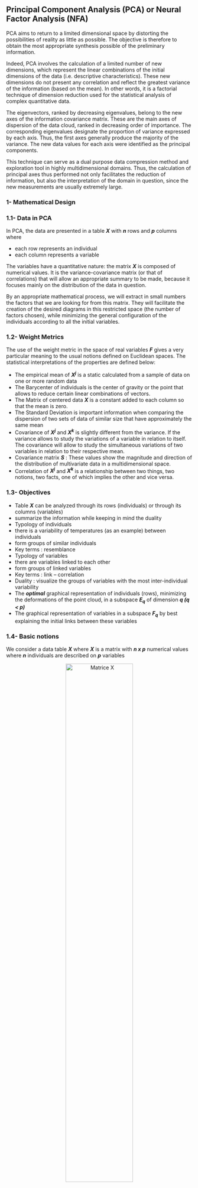 ## Principal Component Analysis (PCA) or Neural Factor Analysis (NFA)

PCA aims to return to a limited dimensional space by distorting the possibilities of reality as little as possible. The objective is therefore to obtain the most appropriate synthesis possible of the preliminary information.

Indeed, PCA involves the calculation of a limited number of new dimensions, which represent the linear combinations of the initial dimensions of the data (i.e. descriptive characteristics). These new dimensions do not present any correlation and reflect the greatest variance of the information (based on the mean). In other words, it is a factorial technique of dimension reduction used for the statistical analysis of complex quantitative data.

The eigenvectors, ranked by decreasing eigenvalues, belong to the new axes of the information covariance matrix. These are the main axes of dispersion of the data cloud, ranked in decreasing order of importance. The corresponding eigenvalues ​​designate the proportion of variance expressed by each axis. Thus, the first axes generally produce the majority of the variance. The new data values ​​for each axis were identified as the principal components.

This technique can serve as a dual purpose data compression method and exploration tool in highly multidimensional domains. Thus, the calculation of principal axes thus performed not only facilitates the reduction of information, but also the interpretation of the domain in question, since the new measurements are usually extremely large.

### 1- Mathematical Design

### 1.1- Data in PCA

In PCA, the data are presented in a table ***X*** with ***n*** rows and ***p*** columns where
  
  - each row represents an individual
  - each column represents a variable

The variables have a quantitative nature: the matrix ***X*** is composed of numerical values. It is the variance-covariance matrix (or that of correlations) that will allow an appropriate summary to be made, because it focuses mainly on the distribution of the data in question.

By an appropriate mathematical process, we will extract in small numbers the factors that we are looking for from this matrix. They will facilitate the creation of the desired diagrams in this restricted space (the number of factors chosen), while minimizing the general configuration of the individuals according to all the initial variables.

### 1.2- Weight Metrics

The use of the weight metric in the space of real variables ***F*** gives a very particular meaning to the usual notions defined on Euclidean spaces. The statistical interpretations of the properties are defined below:

- The empirical mean of ***X<sup>j</sup>*** is a static calculated from a sample of data on one or more random data
- The Barycenter of individuals is the center of gravity or the point that allows to reduce certain linear combinations of vectors.
- The Matrix of centered data ***X*** is a constant added to each column so that the mean is zero.
- The Standard Deviation is important information when comparing the dispersion of two sets of data of similar size that have approximately the same mean
- Covariance of ***X<sup>j</sup>*** and ***X<sup>k</sup>*** is slightly different from the variance. If the variance allows to study the variations of a variable in relation to itself. The covariance will allow to study the simultaneous variations of two variables in relation to their respective mean.
- Covariance matrix ***S*** : These values ​​show the magnitude and direction of the distribution of multivariate data in a multidimensional space.
- Correlation of ***X<sup>j</sup>*** and ***X<sup>k</sup>*** is a relationship between two things, two notions, two facts, one of which implies the other and vice versa.

### 1.3- Objectives

- Table ***X*** can be analyzed through its rows (individuals) or through its columns (variables)
- summarize the information while keeping in mind the duality
- Typology of individuals
- there is a variability of temperatures (as an example) between individuals
- form groups of similar individuals
- Key terms : resemblance
- Typology of variables
- there are variables linked to each other
- form groups of linked variables
- Key terms : link – correlation
- Duality : visualize the groups of variables with the most inter-individual variability
- The ***optimal*** graphical representation of individuals (rows), minimizing the deformations of the point cloud, in a subspace ***E<sub>q</sub>*** of dimension ***q (q < p)***
- The graphical representation of variables in a subspace ***F<sub>q</sub>*** by best explaining the initial links between these variables

### 1.4- Basic notions

We consider a data table ***X*** where ***X*** is a matrix with ***n x p*** numerical values ​​where ***n*** individuals are described on ***p*** variables

<picture>
<center>
<img alt="Matrice X" align="center" src="https://github.com/madou-sow/OnlineML_ESP32/blob/main/ARDUINO/GHA-PCA/images/Matricex.png" width=60% height=60%  title="Matrice X"/>
</center>
</picture>

It should be noted :

***X=(x<sub>ij</sub>)<sub>n X p</sub>*** the raw data matrix where <img alt="x R" src="https://github.com/madou-sow/OnlineML_ESP32/blob/main/ARDUINO/GHA-PCA/images/xR.png"  title="Mx R"/> is the value of the i th individual on the j th variable

| <img alt="x R" src="https://github.com/madou-sow/OnlineML_ESP32/blob/main/ARDUINO/GHA-PCA/images/xiR.png"  width=58% height=58% title="Mx R"/> | <img alt="x R" src="https://github.com/madou-sow/OnlineML_ESP32/blob/main/ARDUINO/GHA-PCA/images/xjR.png" width=50% height=50% title="Mx R"/> |
| --- |  --- |
| The description of the i th individual (line of X) | The description of the j th individual (column of X) |

### 2- Graphs

It is the interpretation of the graphs that will allow us to understand the structure of the analyzed data. This interpretation will be guided by a certain number of numerical and graphic indicators, called interpretation aids, which are there to help the user make the most accurate and objective interpretation possible.

### 2.1- Individuals

The graphs obtained make it possible to represent “as best as possible” the Euclidean distances between individuals measured by the metric ***M***.

### 2.2- Variables

The graphs obtained allow to represent “at best” the correlations between the variables (cosines of the angles) and, if these are not reduced, their variances (lengths).

### 2.3- Biplot

This remark allows to interpret two other graphical representations in PCA projecting simultaneously individuals and variables.

- the isometric line representation uses the matrices ***C*** and ***V***; it allows to interpret the distances between individuals as well as the scalar products between an individual and a variable which are, in the first principal plane, approximations of the observed values ​​***X<sup>j</sup> (ω<sub>i</sub>)***;
- the isometric column representation uses the matrices ***U*** and ***VΛ<sup>1/2</sup>***; it allows to interpret the angles between variable vectors (correlations) and the scalar products as previously.

### 3- Choice of dimension

The quality of the estimates that the PCA leads to depends, obviously, on the choice of ***q***, that is to say the number of components retained to reconstruct the data, or even on the dimension of the subspace re representation.

Many criteria for choosing ***q*** have been proposed in the literature. We present here the most common ones, based on a heuristic and one based on a quantification of the stability of the subspace of representation.

Other criteria, not explained, are inspired by statistical decision-making practices; under the hypothesis that the error admits a Gaussian distribution, we can exhibit the asymptotic laws of the eigenvalues ​​and therefore construct tests of nullity or equality of the latter. Unfortunately, in addition to the necessary hypothesis of normality, this leads to a procedure of nested tests whose overall level is uncontrollable. Their use therefore remains heuristic.

### 3.1- Inertia share

The “overall quality” of the representations is measured by the explained inertia share:
The value of ***q*** is chosen so that this explained inertia share rq is greater than a threshold value set a priori by the user. This is often the only criterion used.

### 3.2- Elbow

This is the graph showing the decrease in eigenvalues. The principle consists in searching, if it exists, for a “knee” (change of sign in the sequence of order 2 differences) in the graph and to keep only the eigenvalues ​​up to this knee. Intuitively, the larger the gap ***(λ<sub>q</sub> − λ<sub>q+1</sub>)***, for example greater than ***(λ<sub>q−1</sub> − λ<sub>q</sub>)***, the more we can be assured of the stability of ***E<sub>q</sub>***,

### 3.3- Box plots

A graph presenting, in parallel, the box plots of the main variables illustrates their qualities well: stability when a large box is associated with small whiskers, instability in the presence of a small box, large whiskers and isolated points. Intuitively, we keep the first “large boxes”. Isolated points or “outliers” designate points with a strong contribution, or potentially influential, in a main direction. They require a clinical study: another analysis in which they are declared additional (zero weights) in order to evaluate their impact on the orientation of the axes.

### 3.4- Stability

The presentation of the PCA, as a result of the estimation of a model, offers another approach to the problem of choosing a dimension. The quality of the estimates is usually evaluated in statistics by a quadratic mean risk defining a criterion of stability of the representation subspace. It is defined as the expectation of a distance between the “true” model and the estimate made of it. 
